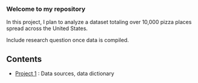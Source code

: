 ### Welcome to my repository

In this project, I plan to analyze a dataset totaling over 10,000 pizza places spread across the United States. 

Include research question once data is compiled.

## Contents

- [Project 1](Project1) : Data sources, data dictionary 

